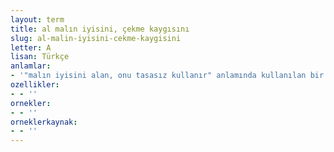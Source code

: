 ```yaml
---
layout: term
title: al malın iyisini, çekme kaygısını
slug: al-malin-iyisini-cekme-kaygisini
letter: A
lisan: Türkçe
anlamlar:
- '"malın iyisini alan, onu tasasız kullanır" anlamında kullanılan bir söz'
ozellikler:
- - ''
ornekler:
- - ''
orneklerkaynak:
- - ''
---
```

